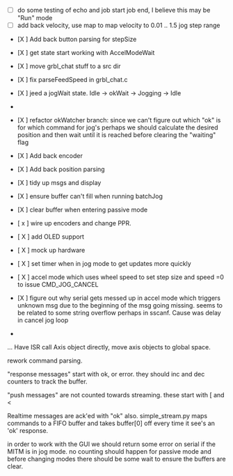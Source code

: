 - [ ] do some testing of echo and job start job end, I believe this may be "Run" mode
- [ ] add back velocity, use map to map velocity to 0.01 .. 1.5 jog step range

- [X ] Add back button parsing for stepSize
- [X ] get state start working with AccelModeWait


- [X ] move grbl_chat stuff to a src dir
- [X ] fix parseFeedSpeed in grbl_chat.c
- [X ] jeed a jogWait state.  Idle -> okWait -> Jogging -> Idle
-

- [X ] refactor okWatcher branch:  since we can't figure out which "ok" is for which command for jog's perhaps we should calculate the desired position and then wait until it is reached before clearing the "waiting" flag
- [X ] Add back encoder
- [X ] Add back position parsing
- [X ] tidy up msgs and display
- [X ] ensure buffer can't fill when running batchJog
- [X ] clear buffer when entering passive mode
- [ x ] wire up encoders and change PPR.

- [ X ] add OLED support
- [ X ] mock up hardware
- [ X ]  set timer when in jog mode to get updates more quickly
- [ X ] accel mode which uses wheel speed to set step size and speed =0 to issue CMD_JOG_CANCEL
- [X ] figure out why serial gets messed up in accel mode which triggers unknown msg due to the beginning of the msg going missing.  seems to be related to some string overflow perhaps in sscanf.  Cause was delay in cancel jog loop
-

...  Have ISR call Axis object directly, move axis objects to global space.


rework command parsing.

"response messages" start with ok, or error.  they should inc and dec counters to track the buffer.

"push messages" are not counted towards streaming.  these start with [ and <

Realtime messages are ack'ed with "ok" also.  simple_stream.py maps commands to a FIFO buffer and takes buffer[0] off every time it see's an 'ok' response.

in order to work with the GUI we should return some error on serial if the MITM is in jog mode.  no counting should happen for passive mode and before changing modes there should be some wait to ensure the buffers are clear.

